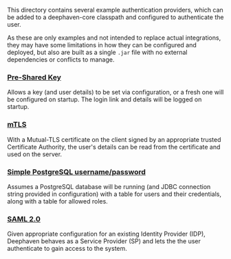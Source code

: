 This directory contains several example authentication providers, which can be added to a deephaven-core classpath
and configured to authenticate the user. 

As these are only examples and not intended to replace actual integrations, they may have some limitations in how
they can be configured and deployed, but also are built as a single `.jar` file with no external dependencies or 
conflicts to manage.

### [Pre-Shared Key](psk)
Allows a key (and user details) to be set via configuration, or a fresh one will be configured on startup. The login
link and details will be logged on startup. 

### [mTLS](mTLS)
With a Mutual-TLS certificate on the client signed by an appropriate trusted Certificate Authority, the user's details
can be read from the certificate and used on the server.

### [Simple PostgreSQL username/password](sql-username-password)
Assumes a PostgreSQL database will be running (and JDBC connection string provided in configuration) with a table
for users and their credentials, along with a table for allowed roles.

### [SAML 2.0](saml)
Given appropriate configuration for an existing Identity Provider (IDP), Deephaven behaves as a Service Provider (SP)
and lets the the user authenticate to gain access to the system.
